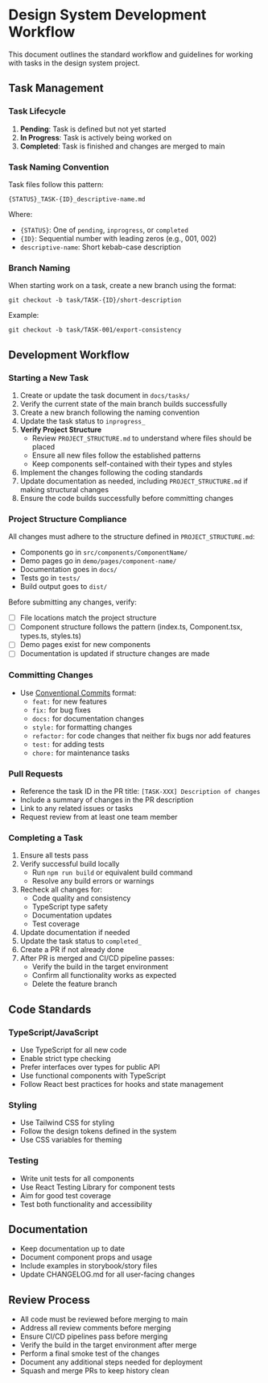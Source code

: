 # Design System Development Workflow

This document outlines the standard workflow and guidelines for working with tasks in the design system project.

## Task Management

### Task Lifecycle
1. **Pending**: Task is defined but not yet started
2. **In Progress**: Task is actively being worked on
3. **Completed**: Task is finished and changes are merged to main

### Task Naming Convention
Task files follow this pattern:
```
{STATUS}_TASK-{ID}_descriptive-name.md
```

Where:
- `{STATUS}`: One of `pending`, `inprogress`, or `completed`
- `{ID}`: Sequential number with leading zeros (e.g., 001, 002)
- `descriptive-name`: Short kebab-case description

### Branch Naming
When starting work on a task, create a new branch using the format:
```
git checkout -b task/TASK-{ID}/short-description
```

Example:
```
git checkout -b task/TASK-001/export-consistency
```

## Development Workflow

### Starting a New Task
1. Create or update the task document in `docs/tasks/`
2. Verify the current state of the main branch builds successfully
3. Create a new branch following the naming convention
4. Update the task status to `inprogress_`
5. **Verify Project Structure**
   - Review `PROJECT_STRUCTURE.md` to understand where files should be placed
   - Ensure all new files follow the established patterns
   - Keep components self-contained with their types and styles
6. Implement the changes following the coding standards
7. Update documentation as needed, including `PROJECT_STRUCTURE.md` if making structural changes
8. Ensure the code builds successfully before committing changes

### Project Structure Compliance
All changes must adhere to the structure defined in `PROJECT_STRUCTURE.md`:
- Components go in `src/components/ComponentName/`
- Demo pages go in `demo/pages/component-name/`
- Documentation goes in `docs/`
- Tests go in `tests/`
- Build output goes to `dist/`

Before submitting any changes, verify:
- [ ] File locations match the project structure
- [ ] Component structure follows the pattern (index.ts, Component.tsx, types.ts, styles.ts)
- [ ] Demo pages exist for new components
- [ ] Documentation is updated if structure changes are made

### Committing Changes
- Use [Conventional Commits](https://www.conventionalcommits.org/) format:
  - `feat:` for new features
  - `fix:` for bug fixes
  - `docs:` for documentation changes
  - `style:` for formatting changes
  - `refactor:` for code changes that neither fix bugs nor add features
  - `test:` for adding tests
  - `chore:` for maintenance tasks

### Pull Requests
- Reference the task ID in the PR title: `[TASK-XXX] Description of changes`
- Include a summary of changes in the PR description
- Link to any related issues or tasks
- Request review from at least one team member

### Completing a Task
1. Ensure all tests pass
2. Verify successful build locally
   - Run `npm run build` or equivalent build command
   - Resolve any build errors or warnings
3. Recheck all changes for:
   - Code quality and consistency
   - TypeScript type safety
   - Documentation updates
   - Test coverage
4. Update documentation if needed
5. Update the task status to `completed_`
6. Create a PR if not already done
7. After PR is merged and CI/CD pipeline passes:
   - Verify the build in the target environment
   - Confirm all functionality works as expected
   - Delete the feature branch

## Code Standards

### TypeScript/JavaScript
- Use TypeScript for all new code
- Enable strict type checking
- Prefer interfaces over types for public API
- Use functional components with TypeScript
- Follow React best practices for hooks and state management

### Styling
- Use Tailwind CSS for styling
- Follow the design tokens defined in the system
- Use CSS variables for theming

### Testing
- Write unit tests for all components
- Use React Testing Library for component tests
- Aim for good test coverage
- Test both functionality and accessibility

## Documentation
- Keep documentation up to date
- Document component props and usage
- Include examples in storybook/story files
- Update CHANGELOG.md for all user-facing changes

## Review Process
- All code must be reviewed before merging to main
- Address all review comments before merging
- Ensure CI/CD pipelines pass before merging
- Verify the build in the target environment after merge
- Perform a final smoke test of the changes
- Document any additional steps needed for deployment
- Squash and merge PRs to keep history clean
